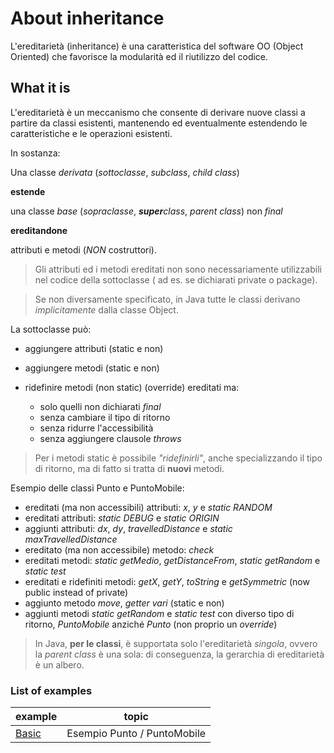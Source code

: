 # About inheritance
L'ereditarietà (inheritance) è una caratteristica del software OO (Object Oriented) che favorisce la modularità ed il riutilizzo del codice.
## What it is
L'ereditarietà è un meccanismo che consente di derivare nuove classi a partire da classi esistenti, mantenendo ed eventualmente estendendo le caratteristiche e le operazioni esistenti.

In sostanza:

Una classe *derivata* (*sottoclasse*, *subclass*, *child class*)

**estende**

una classe *base* (*sopraclasse*, ***super**class*, *parent class*) non *final*

**ereditandone**

attributi e metodi (*NON* costruttori).

>Gli attributi ed i metodi ereditati non sono necessariamente utilizzabili nel codice della sottoclasse ( ad es. se dichiarati private o package).

>Se non diversamente specificato, in Java tutte le classi derivano *implicitamente* dalla classe Object.

La sottoclasse può:

* aggiungere attributi (static e non)
* aggiungere metodi (static e non)
* ridefinire metodi (non static) (override) ereditati ma:

  * solo quelli non dichiarati *final*
  * senza cambiare il tipo di ritorno
  * senza ridurre l'accessibilità
  * senza aggiungere clausole *throws*
>Per i metodi static è possibile *"ridefinirli"*, anche specializzando il tipo di ritorno, ma di fatto si tratta di **nuovi** metodi.

Esempio delle classi Punto e PuntoMobile:

* ereditati (ma non accessibili) attributi: *x*, *y* e *static RANDOM*
* ereditati attributi: *static DEBUG* e *static ORIGIN*
* aggiunti attributi: *dx*, *dy*, *travelledDistance* e *static maxTravelledDistance*
* ereditato (ma non accessibile) metodo: *check*
* ereditati metodi: *static getMedio*, *getDistanceFrom*, *static getRandom* e *static test*
* ereditati e ridefiniti metodi: *getX*, *getY*, *toString* e *getSymmetric* (now public instead of private)
* aggiunto metodo *move*, *getter vari* (static e non)
* aggiunti metodi *static getRandom* e *static test* con diverso tipo di ritorno, *PuntoMobile* anziché *Punto* (non proprio un *override*)

>In Java, **per le classi**, è supportata solo l'ereditarietà *singola*, ovvero la *parent class* è una sola: di conseguenza, la gerarchia di ereditarietà è un albero.

### List of examples
| example        | topic                       |
| -------------- | --------------------------- |
| [Basic](Basic) | Esempio Punto / PuntoMobile |
